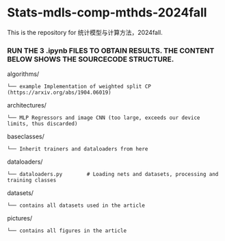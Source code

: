 # Stats-mdls-comp-mthds-2024fall
This is the repository for 统计模型与计算方法，2024fall.

### RUN THE 3 .ipynb FILES TO OBTAIN RESULTS. THE CONTENT BELOW SHOWS THE SOURCECODE STRUCTURE. 

algorithms/

    └── example Implementation of weighted split CP (https://arxiv.org/abs/1904.06019)

architectures/

    └── MLP Regressors and image CNN (too large, exceeds our device limits, thus discarded)

baseclasses/

    └── Inherit trainers and dataloaders from here

dataloaders/

    └── dataloaders.py        # Loading nets and datasets, processing and training classes

datasets/

    └── contains all datasets used in the article

pictures/

    └── contains all figures in the article
